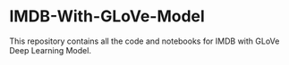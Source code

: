 # IMDB-With-GLoVe-Model
This repository contains all the code and notebooks for IMDB with GLoVe Deep Learning Model.
